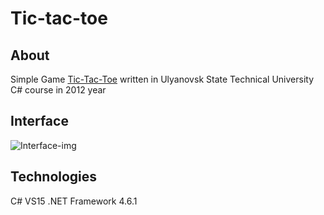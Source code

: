 # Tic-tac-toe

## About
Simple Game [Tic-Tac-Toe](https://en.wikipedia.org/wiki/Tic-tac-toe "Tic-Tac-Toe") 
written in Ulyanovsk State Technical University C# course in 2012 year 

## Interface
![Interface-img](https://github.com/Bubliks/Tic-tac-toe/tree/master/img/img.jpg "Interface")

## Technologies
C# VS15 .NET Framework 4.6.1
